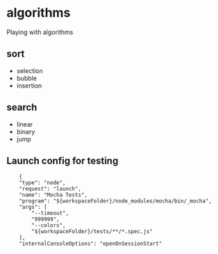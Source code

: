 # algorithms
Playing with algorithms

## sort
* selection
* bubble
* insertion

## search
* linear
* binary
* jump

## Launch config for testing
```
    {
    "type": "node",
    "request": "launch",
    "name": "Mocha Tests",
    "program": "${workspaceFolder}/node_modules/mocha/bin/_mocha",
    "args": [
        "--timeout",
        "999999",
        "--colors",
        "${workspaceFolder}/tests/**/*.spec.js"
    ],
    "internalConsoleOptions": "openOnSessionStart"
```
        
